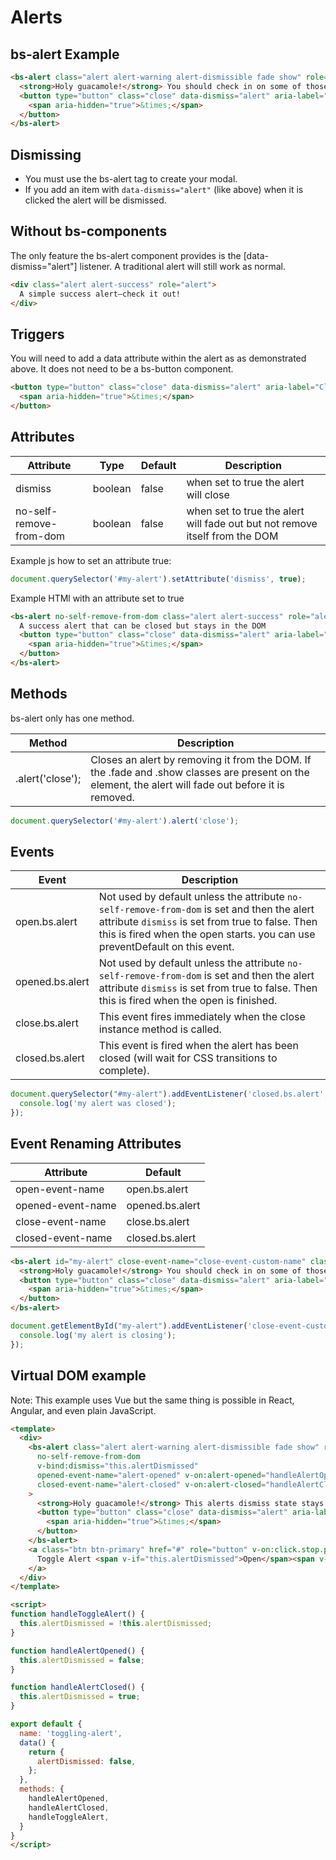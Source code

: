 # Alerts

## bs-alert Example

<vue-html-wrapper>
  <template slot="example">
  <bs-alert v-pre class="alert alert-warning alert-dismissible fade show" role="alert">
    <strong>Holy guacamole!</strong> You should check in on some of those fields below.
    <button type="button" class="close" data-dismiss="alert" aria-label="Close">
      <span aria-hidden="true">&times;</span>
    </button>
  </bs-alert>
  </template>
</vue-html-wrapper>


```html
<bs-alert class="alert alert-warning alert-dismissible fade show" role="alert">
  <strong>Holy guacamole!</strong> You should check in on some of those fields below.
  <button type="button" class="close" data-dismiss="alert" aria-label="Close">
    <span aria-hidden="true">&times;</span>
  </button>
</bs-alert>
```

## Dismissing
* You must use the bs-alert tag to create your modal.
* If you add an item with `data-dismiss="alert"` (like above) when it is clicked the alert will be dismissed.


## Without bs-components
The only feature the bs-alert component provides is the [data-dismiss="alert"] listener.  A traditional alert will still work as normal.

<vue-html-wrapper>
  <template slot="example">
    <div class="alert alert-primary" role="alert">
      A simple primary alert—check it out!
    </div>
  </template>
</vue-html-wrapper>

```html
<div class="alert alert-success" role="alert">
  A simple success alert—check it out!
</div>
```

## Triggers
You will need to add a data attribute within the alert as as demonstrated above.  It does not need to be a bs-button component.

```html
<button type="button" class="close" data-dismiss="alert" aria-label="Close">
  <span aria-hidden="true">&times;</span>
</button>
```

## Attributes
| Attribute | Type |Default | Description |
| --- | --- | --- | --- |
| dismiss | boolean | false | when set to true the alert will close |
| no-self-remove-from-dom | boolean | false | when set to true the alert will fade out but not remove itself from the DOM |

Example js how to set an attribute true:
```js
document.querySelector('#my-alert').setAttribute('dismiss', true);
```
Example HTMl with an attribute set to true
```html
<bs-alert no-self-remove-from-dom class="alert alert-success" role="alert">
  A success alert that can be closed but stays in the DOM
  <button type="button" class="close" data-dismiss="alert" aria-label="Close">
    <span aria-hidden="true">&times;</span>
  </button>
</bs-alert>
```


## Methods
bs-alert only has one method.

| Method  | Description  |
| ------------- | ------------- |
| .alert('close'); | Closes an alert by removing it from the DOM. If the .fade and .show classes are present on the element, the alert will fade out before it is removed. |

```js
document.querySelector('#my-alert').alert('close');
```

## Events

| Event | Description |
| ------------- | ------------- |
| open.bs.alert | Not used by default unless the attribute `no-self-remove-from-dom` is set and then the alert attribute `dismiss` is set from true to false.  Then this is fired when the open starts.  you can use preventDefault on this event. |
| opened.bs.alert | Not used by default unless the attribute `no-self-remove-from-dom` is set and then the alert attribute `dismiss` is set from true to false.  Then this is fired when the open is finished. |
| close.bs.alert | This event fires immediately when the close instance method is called. |
| closed.bs.alert | This event is fired when the alert has been closed (will wait for CSS transitions to complete). |


```js
document.querySelector("#my-alert").addEventListener('closed.bs.alert', function(event) {
  console.log('my alert was closed');
});
```

## Event Renaming Attributes

| Attribute | Default |
| ------------- | ------------- |
| open-event-name | open.bs.alert |
| opened-event-name | opened.bs.alert |
| close-event-name | close.bs.alert |
| closed-event-name | closed.bs.alert |

```html
<bs-alert id="my-alert" close-event-name="close-event-custom-name" class="alert alert-warning alert-dismissible fade show" role="alert">
  <strong>Holy guacamole!</strong> You should check in on some of those fields below.
  <button type="button" class="close" data-dismiss="alert" aria-label="Close">
    <span aria-hidden="true">&times;</span>
  </button>
</bs-alert>
```
```js
document.getElementById("my-alert").addEventListener('close-event-custom-name', function(event) {
  console.log('my alert is closing');
});
```

## Virtual DOM example

Note: This example uses Vue but the same thing is possible in React, Angular, and even plain JavaScript.

<toggling-alert></toggling-alert>


```html
<template>
  <div>
    <bs-alert class="alert alert-warning alert-dismissible fade show" role="alert"
      no-self-remove-from-dom
      v-bind:dismiss="this.alertDismissed"
      opened-event-name="alert-opened" v-on:alert-opened="handleAlertOpened"
      closed-event-name="alert-closed" v-on:alert-closed="handleAlertClosed"
    >
      <strong>Holy guacamole!</strong> This alerts dismiss state stays in sync with my code.
      <button type="button" class="close" data-dismiss="alert" aria-label="Close">
        <span aria-hidden="true">&times;</span>
      </button>
    </bs-alert>
    <a class="btn btn-primary" href="#" role="button" v-on:click.stop.prevent="handleToggleAlert">
      Toggle Alert <span v-if="this.alertDismissed">Open</span><span v-else>Closed</span>
    </a>
  </div>
</template>

<script>
function handleToggleAlert() {
  this.alertDismissed = !this.alertDismissed;
}

function handleAlertOpened() {
  this.alertDismissed = false;
}

function handleAlertClosed() {
  this.alertDismissed = true;
}

export default {
  name: 'toggling-alert',
  data() {
    return {
      alertDismissed: false,
    };
  },
  methods: {
    handleAlertOpened,
    handleAlertClosed,
    handleToggleAlert,
  }
}
</script>
```
